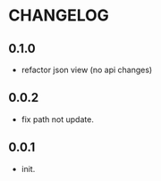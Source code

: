 # CHANGELOG

## 0.1.0

* refactor json view (no api changes)

## 0.0.2

* fix path not update.

## 0.0.1

* init.
